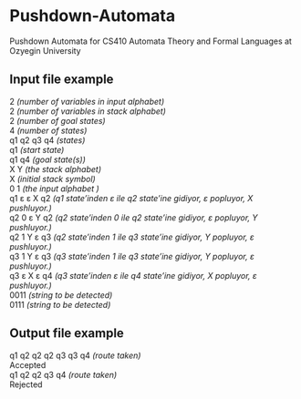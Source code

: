 # Pushdown-Automata
Pushdown Automata for CS410 Automata Theory and Formal Languages at Ozyegin University

## Input file example
2 *(number of variables in input alphabet)*  
2 *(number of variables in stack alphabet)*  
2 *(number of goal states)*  
4 *(number of states)*  
q1 q2 q3 q4 *(states)*  
q1 *(start state)*  
q1 q4 *(goal state(s))*  
X Y *(the stack alphabet)*  
X *(initial stack symbol)*  
0 1 *(the input alphabet )*  
q1 ε ε X q2 *(q1 state’inden ε ile q2 state’ine gidiyor, ε popluyor, X pushluyor.)*  
q2 0 ε Y q2 *(q2 state’inden 0 ile q2 state’ine gidiyor, ε popluyor, Y pushluyor.)*  
q2 1 Y ε q3 *(q2 state’inden 1 ile q3 state’ine gidiyor, Y popluyor, ε pushluyor.)*  
q3 1 Y ε q3 *(q3 state’inden 1 ile q3 state’ine gidiyor, Y popluyor, ε pushluyor.)*  
q3 ε X ε q4 *(q3 state’inden ε ile q4 state’ine gidiyor, X popluyor, ε pushluyor.)*  
0011 *(string to be detected)*  
0111 *(string to be detected)*  

## Output file example
q1 q2 q2 q2 q3 q3 q4 *(route taken)*  
Accepted  
q1 q2 q2 q3 q4 *(route taken)*  
Rejected  
